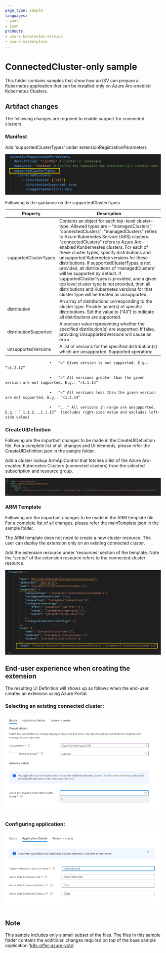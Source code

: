 ```yaml
---
page_type: sample
languages:
- yaml
- json
products:
- azure-kubernetes-service
- azure-marketplace
---
```


# ConnectedCluster-only sample

This folder contains samples that show how an ISV can prepare a Kubernetes application that can be installed only on Azure Arc-enabled Kubernetes Clusters.

## Artifact changes

The following changes are required to enable support for connected clusters.

### Manifest

Add 'supportedClusterTypes' under extensionRegistrationParameters

![Alt text](images/Manifest_changes.PNG)

Following is the guidance on the supportedClusterTypes

| Property      | Description |
| -----------   | ----------- |
| supportedClusterTypes       | Contains an object for each top-level cluster-type. Allowed types are – “managedClusters”, “connectedClusters”. "managedClusters" refers to Azure Kubernetes Service (AKS) clusters. "connectedClusters" refers to Azure Arc-enabled Kunbernestes clusters. For each of these cluster types, specify distributions and unsupported Kubernetes versions for these distributions. If supportedClusterTypes is not provided, all distributions of ‘managedClusters’ will be supported by default. If supportedClusterTypes is provided, and a given top level cluster type is not provided, then all distributions and Kubernetes versions for that cluster type will be treated as unsupported. |
| distribution   | An array of distributions  corresponding to the cluster type. Provide name(s) of specific distributions. Set the value to [“All”]  to indicate all distributions are supported. |
| distributionSupported  | A boolean value representing whether the specified distribution(s) are supported. If false, providing UnsupportedVersions will cause an error. |
| unsupportedVersions  | A list of versions for the specified distribution(s) which are unsupported. Supported operators: |

                        •	"=" Given version is not supported. E.g.: “=1.2.12”

                        •	">" All versions greater than the given version are not supported. E.g.: “>1.1.13”

                        •	"<" All versions less than the given version are not supported. E.g.: “<1.3.14”

                        •	"..." All versions in range are unsupported. E.g.: ” 1.1.2...1.1.15”  (includes right-side value and excludes left-side value)


### CreateUIDefinition

Following are the important changes to be made in the CreateUIDefinition file. For a complete list of all changes and UI elements, please refer the CreateUIDefinition.json in the sample folder.

Add a cluster lookup ArmApiControl that fetches a list of the Azure Arc-enabled Kubernetes Clusters (connected clusters) from the selected subscription and resource group.

![Alt text](images/UIDefinition_ClusterLookupControl.PNG)


### ARM Template

Following are the important changes to be made in the ARM template file. For a complete list of all changes, please refer the mainTemplate.json in the sample folder.

The ARM template does not need to create a new cluster resource. The user can deploy the extension only on an existing connected cluster.

Add the extension resource under 'resources' section of the template. Note the 'scope' of the extension resource refers to the connected cluster resource.

![Alt text](images/ARMTemplate_ExtensionResource.PNG)

## End-user experience when creating the extension

The resulting UI Definition will shows up as follows when the end-user creates an extension using Azure Portal:

### Selecting an existing connected cluster:

![Alt text](images/Create_Extension_Basics_ConnectedOnly.PNG)

### Configuring application:

![Alt text](images/Create_Extension_ApplicationDetails_ConnectedOnly.PNG)

## Note
This sample includes only a small subset of the files. The files in this sample folder contains the additional changes required on top of the base sample application '[k8s-offer-azure-vote](../k8s-offer-azure-vote/)'.